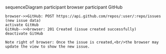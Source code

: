 sequenceDiagram
    participant browser
    participant GitHub

    browser->>GitHub: POST https://api.github.com/repos/:user/:repo/issues (new issue data)
    activate GitHub
    GitHub-->>browser: 201 Created (issue created successfully)
    deactivate GitHub

    Note right of browser: Once the issue is created,<br/>the browser may update the view to show the new issue.
